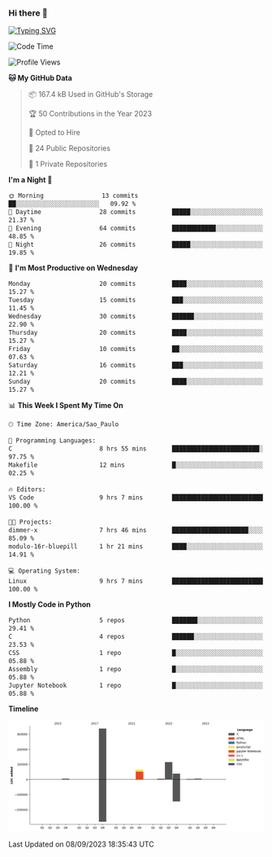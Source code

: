 ### Hi there 👋

<a href="https://git.io/typing-svg"><img src="https://readme-typing-svg.herokuapp.com?font=Fira+Code&duration=2000&pause=100&center=true&vCenter=true&multiline=true&width=720&height=175&lines=Gui's+are+a+lie%2C+they+are+just+front-ends+to+the+shell.;Through+the+shell%2C+I+gain+sudo.;Through+sudo%2C+I+gain+power.;Through+power%2C+I+gain+root.;Through+root%2C+my+chains+are+broken.;uid%3D0+shall+free+me...." alt="Typing SVG" /></a>


<!--START_SECTION:waka-->
![Code Time](http://img.shields.io/badge/Code%20Time-564%20hrs%2053%20mins-blue)

![Profile Views](http://img.shields.io/badge/Profile%20Views-0-blue)

**🐱 My GitHub Data** 

> 📦 167.4 kB Used in GitHub's Storage 
 > 
> 🏆 50 Contributions in the Year 2023
 > 
> 💼 Opted to Hire
 > 
> 📜 24 Public Repositories 
 > 
> 🔑 1 Private Repositories 
 > 
**I'm a Night 🦉** 

```text
🌞 Morning                13 commits          ██░░░░░░░░░░░░░░░░░░░░░░░   09.92 % 
🌆 Daytime                28 commits          █████░░░░░░░░░░░░░░░░░░░░   21.37 % 
🌃 Evening                64 commits          ████████████░░░░░░░░░░░░░   48.85 % 
🌙 Night                  26 commits          █████░░░░░░░░░░░░░░░░░░░░   19.85 % 
```
📅 **I'm Most Productive on Wednesday** 

```text
Monday                   20 commits          ████░░░░░░░░░░░░░░░░░░░░░   15.27 % 
Tuesday                  15 commits          ███░░░░░░░░░░░░░░░░░░░░░░   11.45 % 
Wednesday                30 commits          ██████░░░░░░░░░░░░░░░░░░░   22.90 % 
Thursday                 20 commits          ████░░░░░░░░░░░░░░░░░░░░░   15.27 % 
Friday                   10 commits          ██░░░░░░░░░░░░░░░░░░░░░░░   07.63 % 
Saturday                 16 commits          ███░░░░░░░░░░░░░░░░░░░░░░   12.21 % 
Sunday                   20 commits          ████░░░░░░░░░░░░░░░░░░░░░   15.27 % 
```


📊 **This Week I Spent My Time On** 

```text
🕑︎ Time Zone: America/Sao_Paulo

💬 Programming Languages: 
C                        8 hrs 55 mins       ████████████████████████░   97.75 % 
Makefile                 12 mins             █░░░░░░░░░░░░░░░░░░░░░░░░   02.25 % 

🔥 Editors: 
VS Code                  9 hrs 7 mins        █████████████████████████   100.00 % 

🐱‍💻 Projects: 
dimmer-x                 7 hrs 46 mins       █████████████████████░░░░   85.09 % 
modulo-16r-bluepill      1 hr 21 mins        ████░░░░░░░░░░░░░░░░░░░░░   14.91 % 

💻 Operating System: 
Linux                    9 hrs 7 mins        █████████████████████████   100.00 % 
```

**I Mostly Code in Python** 

```text
Python                   5 repos             ███████░░░░░░░░░░░░░░░░░░   29.41 % 
C                        4 repos             ██████░░░░░░░░░░░░░░░░░░░   23.53 % 
CSS                      1 repo              █░░░░░░░░░░░░░░░░░░░░░░░░   05.88 % 
Assembly                 1 repo              █░░░░░░░░░░░░░░░░░░░░░░░░   05.88 % 
Jupyter Notebook         1 repo              █░░░░░░░░░░░░░░░░░░░░░░░░   05.88 % 
```



**Timeline**

![Lines of Code chart](https://raw.githubusercontent.com/Gedankenn/Gedankenn/main/assets/bar_graph.png)


 Last Updated on 08/09/2023 18:35:43 UTC
<!--END_SECTION:waka-->
